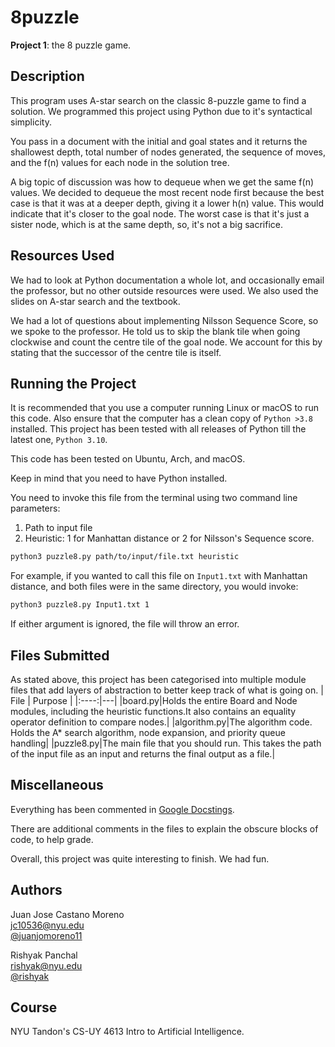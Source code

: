 # 8puzzle
**Project 1**: the 8 puzzle game.  

## Description
This program uses A-star search on the classic 8-puzzle game to find a solution. We programmed this project using Python due to it's syntactical simplicity.

You pass in a document with the initial and goal states and it returns the shallowest depth, total number of nodes generated, the sequence of moves, and the f(n) values for each node in the solution tree.   

A big topic of discussion was how to dequeue when we get the same f(n) values. We decided to dequeue the most recent node first because the best case is that it was at a deeper depth, giving it a lower h(n) value. This would indicate that it's closer to the goal node. The worst case is that it's just a sister node, which is at the same depth, so, it's not a big sacrifice. 


## Resources Used
We had to look at Python documentation a whole lot, and occasionally email the professor, but no other outside resources were used. We also used the slides on A-star search and the textbook.

We had a lot of questions about implementing Nilsson Sequence Score, so we spoke to the professor. He told us to skip the blank tile when going clockwise and count the centre tile of the goal node. We account for this by stating that the successor of the centre tile is itself. 


## Running the Project
It is recommended that you use a computer running Linux or macOS to run this code. Also ensure that the computer has a clean copy of `Python >3.8` installed. This project has been tested with all releases of Python till the latest one, `Python 3.10`.   

This code has been tested on Ubuntu, Arch, and macOS.   

Keep in mind that you need to have Python installed.   

You need to invoke this file from the terminal using two command line parameters:   
1. Path to input file   
2. Heuristic: 1 for Manhattan distance or 2 for Nilsson's Sequence score.
```bash
python3 puzzle8.py path/to/input/file.txt heuristic
```
For example, if you wanted to call this file on `Input1.txt` with Manhattan distance, and both files were in the same directory, you would invoke:
```bash
python3 puzzle8.py Input1.txt 1
```
If either argument is ignored, the file will throw an error.

## Files Submitted
As stated above, this project has been categorised into multiple module files that add layers of abstraction to better keep track of what is going on.
| File | Purpose |
|:----:|---|
|board.py|Holds the entire Board and Node modules, including the heuristic functions.It also contains an equality operator definition to compare nodes.|
|algorithm.py|The algorithm code. Holds the A* search algorithm, node expansion, and priority queue handling|
|puzzle8.py|The main file that you should run. This takes the path of the input file as an input and returns the final output as a file.|


## Miscellaneous
Everything has been commented in [Google Docstings](https://github.com/google/styleguide/blob/gh-pages/pyguide.md#38-comments-and-docstrings).   

There are additional comments in the files to explain the obscure blocks of code, to help grade.   

Overall, this project was quite interesting to finish. We had fun.  

## Authors
Juan Jose Castano Moreno   
jc10536@nyu.edu   
[@juanjomoreno11](https://github.com/juanjomoreno11)   

Rishyak Panchal   
rishyak@nyu.edu   
[@rishyak](https://github.com/rishyak)   

## Course
NYU Tandon's CS-UY 4613 Intro to Artificial Intelligence.  
